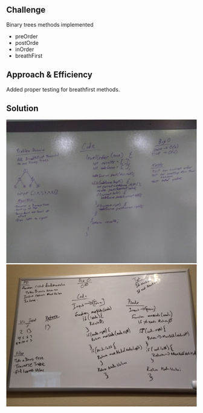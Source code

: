 ## Challenge
<!-- Description of the challenge -->
Binary trees methods implemented
- preOrder
- postOrde
- inOrder
- breathFirst

## Approach & Efficiency
Added proper testing for breathfirst methods.

## Solution
![](./asset/breathFirst.png)
![](./asset/find_maximum_value_binary_tree.png)
